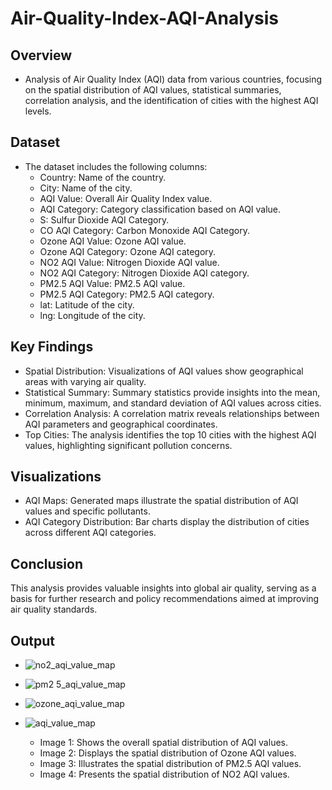 # Air-Quality-Index-AQI-Analysis

## Overview
  - Analysis of Air Quality Index (AQI) data from various countries, focusing on the spatial distribution of AQI values, statistical summaries, correlation analysis, and the identification of cities with the highest AQI levels.
  
## Dataset
  - The dataset includes the following columns:
      - Country: Name of the country.
      - City: Name of the city.
      - AQI Value: Overall Air Quality Index value.
      - AQI Category: Category classification based on AQI value.
      - S: Sulfur Dioxide AQI Category.
      - CO AQI Category: Carbon Monoxide AQI Category.
      - Ozone AQI Value: Ozone AQI value.
      - Ozone AQI Category: Ozone AQI category.
      - NO2 AQI Value: Nitrogen Dioxide AQI value.
      - NO2 AQI Category: Nitrogen Dioxide AQI category.
      - PM2.5 AQI Value: PM2.5 AQI value.
      - PM2.5 AQI Category: PM2.5 AQI category.
      - lat: Latitude of the city.
      - lng: Longitude of the city.
    
## Key Findings
  - Spatial Distribution: Visualizations of AQI values show geographical areas with varying air quality.
  - Statistical Summary: Summary statistics provide insights into the mean, minimum, maximum, and standard deviation of AQI values across cities.
  - Correlation Analysis: A correlation matrix reveals relationships between AQI parameters and geographical coordinates.
  - Top Cities: The analysis identifies the top 10 cities with the highest AQI values, highlighting significant pollution concerns.

## Visualizations
  - AQI Maps: Generated maps illustrate the spatial distribution of AQI values and specific pollutants.
  - AQI Category Distribution: Bar charts display the distribution of cities across different AQI categories.

## Conclusion
This analysis provides valuable insights into global air quality, serving as a basis for further research and policy recommendations aimed at improving air quality standards.

## Output
- ![no2_aqi_value_map](https://github.com/user-attachments/assets/26358fc6-ea37-427b-86f8-9454b643a87f)
- ![pm2 5_aqi_value_map](https://github.com/user-attachments/assets/0ffd9457-ae21-439e-ae2d-4bf50346d831)
- ![ozone_aqi_value_map](https://github.com/user-attachments/assets/49416630-5410-4830-a6d2-d7739cdc32cb)
- ![aqi_value_map](https://github.com/user-attachments/assets/e042df48-17db-44fa-a6ec-a68205605fcc)

  - Image 1: Shows the overall spatial distribution of AQI values.
  - Image 2: Displays the spatial distribution of Ozone AQI values.
  - Image 3: Illustrates the spatial distribution of PM2.5 AQI values.
  - Image 4: Presents the spatial distribution of NO2 AQI values.

